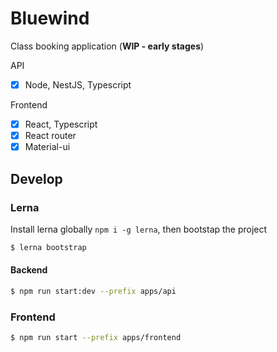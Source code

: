 # Bluewind 

Class booking application (**WIP - early stages**)

API

- [x] Node, NestJS, Typescript

Frontend

- [x] React, Typescript
- [x] React router
- [x] Material-ui
 
## Develop

### Lerna

Install lerna globally `npm i -g lerna`, then bootstap the project

```bash
$ lerna bootstrap
```

#### Backend

```bash
$ npm run start:dev --prefix apps/api
```

### Frontend

```bash
$ npm run start --prefix apps/frontend
```
